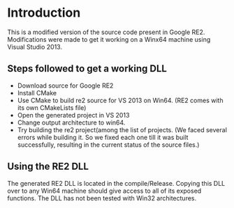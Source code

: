 # Introduction

This is a modified version of the source code present in Google RE2. Modifications were made to get it working on a Winx64 machine using Visual Studio 2013.

## Steps followed to get a working DLL

- Download source for Google RE2
- Install CMake
- Use CMake to build re2 source for VS 2013 on Win64. (RE2 comes with its own CMakeLists file)
- Open the generated project in VS 2013
- Change output architecture to win64.
- Try building the re2 project(among the list of projects. (We faced several errors while building it. So we fixed each one till it was built successfully, resulting in the current status of the source files.)

## Using the RE2 DLL

The generated RE2 DLL is located in the compile/Release. Copying this DLL over to any Win64 machine should give access to all of its exposed functions. The DLL has not been tested with Win32 architectures.